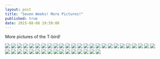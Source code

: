 ```yaml
---
layout: post
title: "Seven Weeks! More Pictures!"
published: true
date: 2015-08-08 19:59:00
---
```

More pictures of the T-bird!

![](https://dl.dropboxusercontent.com/u/72656879/Theo/Set7Favorites/DSCF5742.jpg)
![](https://dl.dropboxusercontent.com/u/72656879/Theo/Set7Favorites/DSCF5752.jpg)
![](https://dl.dropboxusercontent.com/u/72656879/Theo/Set7Favorites/DSCF5762.jpg)
![](https://dl.dropboxusercontent.com/u/72656879/Theo/Set7Favorites/DSCF5765.jpg)
![](https://dl.dropboxusercontent.com/u/72656879/Theo/Set7Favorites/DSCF5768.jpg)
![](https://dl.dropboxusercontent.com/u/72656879/Theo/Set7Favorites/DSCF5778.jpg)
![](https://dl.dropboxusercontent.com/u/72656879/Theo/Set7Favorites/DSCF5781.jpg)
![](https://dl.dropboxusercontent.com/u/72656879/Theo/Set7Favorites/DSCF5789.jpg)
![](https://dl.dropboxusercontent.com/u/72656879/Theo/Set7Favorites/DSCF5794.jpg)
![](https://dl.dropboxusercontent.com/u/72656879/Theo/Set7Favorites/DSCF5812.jpg)
![](https://dl.dropboxusercontent.com/u/72656879/Theo/Set7Favorites/DSCF5821.jpg)
![](https://dl.dropboxusercontent.com/u/72656879/Theo/Set7Favorites/DSCF5843.jpg)
![](https://dl.dropboxusercontent.com/u/72656879/Theo/Set7Favorites/DSCF5854.jpg)
![](https://dl.dropboxusercontent.com/u/72656879/Theo/Set7Favorites/DSCF5861.jpg)
![](https://dl.dropboxusercontent.com/u/72656879/Theo/Set7Favorites/DSCF5869.jpg)
![](https://dl.dropboxusercontent.com/u/72656879/Theo/Set7Favorites/DSCF5870.jpg)
![](https://dl.dropboxusercontent.com/u/72656879/Theo/Set7Favorites/DSCF5884.jpg)
![](https://dl.dropboxusercontent.com/u/72656879/Theo/Set7Favorites/DSCF5927.jpg)
![](https://dl.dropboxusercontent.com/u/72656879/Theo/Set7Favorites/DSCF5939.jpg)
![](https://dl.dropboxusercontent.com/u/72656879/Theo/Set7Favorites/DSCF5946.jpg)
![](https://dl.dropboxusercontent.com/u/72656879/Theo/Set7Favorites/DSCF5991.jpg)
![](https://dl.dropboxusercontent.com/u/72656879/Theo/Set7Favorites/DSCF5994.jpg)
![](https://dl.dropboxusercontent.com/u/72656879/Theo/Set7Favorites/DSCF6029.jpg)
![](https://dl.dropboxusercontent.com/u/72656879/Theo/Set7Favorites/DSCF6036.jpg)
![](https://dl.dropboxusercontent.com/u/72656879/Theo/Set7Favorites/DSCF6053.jpg)
![](https://dl.dropboxusercontent.com/u/72656879/Theo/Set7Favorites/DSCF6061.jpg)
![](https://dl.dropboxusercontent.com/u/72656879/Theo/Set7Favorites/DSCF6078.jpg)
![](https://dl.dropboxusercontent.com/u/72656879/Theo/Set7Favorites/DSCF6093.jpg)
![](https://dl.dropboxusercontent.com/u/72656879/Theo/Set7Favorites/DSCF6108.jpg)
![](https://dl.dropboxusercontent.com/u/72656879/Theo/Set7Favorites/DSCF6150.jpg)
![](https://dl.dropboxusercontent.com/u/72656879/Theo/Set7Favorites/DSCF6160.jpg)
![](https://dl.dropboxusercontent.com/u/72656879/Theo/Set7Favorites/DSCF6173.jpg)
![](https://dl.dropboxusercontent.com/u/72656879/Theo/Set7Favorites/DSCF6179.jpg)
![](https://dl.dropboxusercontent.com/u/72656879/Theo/Set7Favorites/DSCF6191.jpg)
![](https://dl.dropboxusercontent.com/u/72656879/Theo/Set7Favorites/DSCF6204.jpg)
![](https://dl.dropboxusercontent.com/u/72656879/Theo/Set7Favorites/DSCF6220.jpg)
![](https://dl.dropboxusercontent.com/u/72656879/Theo/Set7Favorites/DSCF6232.jpg)
![](https://dl.dropboxusercontent.com/u/72656879/Theo/Set7Favorites/DSCF6261.jpg)
![](https://dl.dropboxusercontent.com/u/72656879/Theo/Set7Favorites/DSCF6279.jpg)
![](https://dl.dropboxusercontent.com/u/72656879/Theo/Set7Favorites/DSCF6310.jpg)
![](https://dl.dropboxusercontent.com/u/72656879/Theo/Set7Favorites/DSCF6322.jpg)
